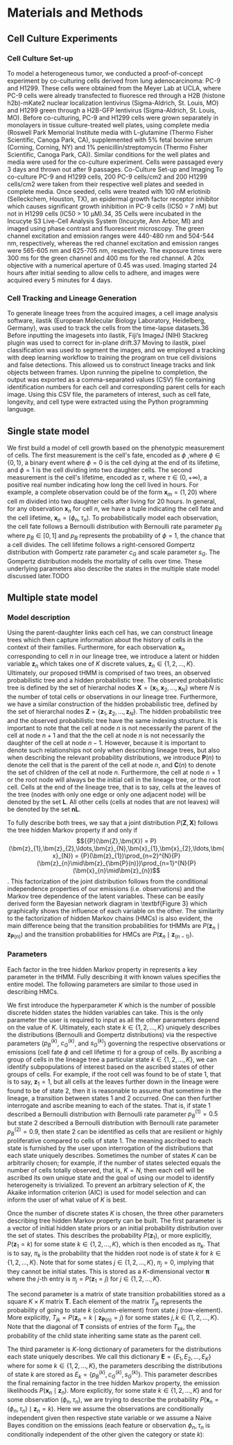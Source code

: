 # Materials and Methods

## Cell Culture Experiments

### Cell Culture Set-up

To model a heterogeneous tumor, we conducted a proof-of-concept experiment by co-culturing cells derived from lung adenocarcinoma: PC-9 and H1299. These cells were obtained from the Meyer Lab at UCLA, where PC-9 cells were already transfected to fluoresce red through a H2B (histone h2b)-mKate2 nuclear localization lentivirus (Sigma-Aldrich, St. Louis, MO) and H1299 green through a H2B-GFP lentivirus (Sigma-Aldrich, St. Louis, MO). Before co-culturing, PC-9 and H1299 cells were grown separately in monolayers in tissue culture-treated well plates, using complete media (Roswell Park Memorial Institute media with L-glutamine (Thermo Fisher Scientific, Canoga Park, CA), supplemented with 5% fetal bovine serum (Corning, Corning, NY) and 1% penicillin/streptomycin (Thermo Fisher Scientific, Canoga Park, CA)). Similar conditions for the well plates and media were used for the co-culture experiment. Cells were passaged every 3 days and thrown out after 9 passages. Co-Culture Set-up and Imaging To co-culture PC-9 and H1299 cells, 200 PC-9 cells/cm2 and 200 H1299 cells/cm2 were taken from their respective well plates and seeded in complete media. Once seeded, cells were treated with 100 nM erlotinib (Selleckchem, Houston, TX), an epidermal growth factor receptor inhibitor which causes significant growth inhibition in PC-9 cells (IC50 = 7 nM) but not in H1299 cells (IC50 > 10 μM).34, 35 Cells were incubated in the Incucyte S3 Live-Cell Analysis System (Incucyte, Ann Arbor, MI) and imaged using phase contrast and fluorescent microscopy. The green channel excitation and emission ranges were 440-480 nm and 504-544 nm, respectively, whereas the red channel excitation and emission ranges were 565-605 nm and 625-705 nm, respectively. The exposure times were 300 ms for the green channel and 400 ms for the red channel. A 20x objective with a numerical aperture of 0.45 was used. Imaging started 24 hours after initial seeding to allow cells to adhere, and images were acquired every 5 minutes for 4 days.

### Cell Tracking and Lineage Generation

To generate lineage trees from the acquired images, a cell image analysis software, ilastik (European Molecular Biology Laboratory, Heidelberg, Germany), was used to track the cells from the time-lapse datasets.36 Before inputting the imagesets into ilastik, Fiji’s ImageJ (NIH) Stackreg plugin was used to correct for in-plane drift.37 Moving to ilastik, pixel classification was used to segment the images, and we employed a tracking with deep learning workflow to training the program on true cell divisions and false detections. This allowed us to construct lineage tracks and link objects between frames. Upon running the pipeline to completion, the output was exported as a comma-separated values (CSV) file containing identification numbers for each cell and corresponding parent cells for each image. Using this CSV file, the parameters of interest, such as cell fate, longevity, and cell type were extracted using the Python programming language.

## Single state model

We first build a model of cell growth based on the phenotypic measurement of cells. The first measurement is the cell's fate, encoded as $\phi$ ,where $\phi\in\{0,1\}$, a binary event where $\phi=0$ is the cell dying at the end of its lifetime, and $\phi=1$ is the cell dividing into two daughter cells. The second measurement is the cell's lifetime, encoded as $\tau$, where $\tau\in (0, +\infty)$, a positive real number indicating how long the cell lived in hours. For example, a complete observation could be of the form $\bm{x}_{m} = (1, 20)$ where cell $m$ divided into two daughter cells after living for 20 hours. In general, for any observation $\bm{x}_{n}$ for cell $n$, we have a tuple indicating the cell fate and the cell lifetime, $\bm{x}_{n}=(\phi_{n}, \tau_{n})$. To probabilistically model each observation, the cell fate follows a Bernoulli distribution with Bernoulli rate parameter $p_{B}$ where $p_{B}\in[0,1]$ and $p_{B}$ represents the probability of $\phi=1$, the chance that a cell divides. The cell lifetime follows a right-censored Gompertz distribution with Gompertz rate parameter $c_{G}$ and scale parameter $s_{G}$. The Gompertz distribution models the mortality of cells over time. These underlying parameters also describe the states in the multiple state model discussed later.TODO
 
## Multiple state model

### Model description
 
Using the parent-daughter links each cell has, we can construct lineage trees which then capture information about the history of cells in the context of their families. Furthermore, for each observation $\bm{x}_{n}$ corresponding to cell $n$ in our lineage tree, we introduce a latent or hidden variable $\bm{z}_{n}$ which takes one of $K$ discrete values, $\bm{z}_{n}\in\{1,2,\ldots,K\}$. Ultimately, our proposed tHMM is comprised of two trees, an observed probabilistic tree and a hidden probabilistic tree. The observed probabilistic tree is defined by the set of hierarchal nodes $\bm{X}=\left\lbrace\bm{x}_{1},\bm{x}_{2},\ldots,\bm{x}_{N}\right\rbrace$ where $N$ is the number of total cells or observations in our lineage tree. Furthermore, we have a similar construction of the hidden probabilistic tree, defined by the set of hierarchal nodes $\bm{Z}=\left\lbrace\bm{z}_{1},\bm{z}_{2},\ldots,\bm{z}_{N}\right\rbrace$. The hidden probabilistic tree and the observed probabilistic tree have the same indexing structure. It is important to note that the cell at node $n$ is not necessarily the parent of the cell at node $n+1$ and that the the cell at node $n$ is not necessarily the daughter of the cell at node $n-1$. However, because it is important to denote such relationships not only when describing lineage trees, but also when describing the relevant probability distributions, we introduce $\bm{P}(n)$ to denote the cell that is the parent of the cell at node $n$, and $\bm{C}(n)$ to denote the set of children of the cell at node $n$. Furthermore, the cell at node $n=1$ or the root node will always be the initial cell in the lineage tree, or the root cell. Cells at the end of the lineage tree, that is to say, cells at the leaves of the tree (nodes with only one edge or only one adjacent node) will be denoted by the set $\bm{L}$. All other cells (cells at nodes that are not leaves) will be denoted by the set $\bm{nL}$.
 
To fully describe both trees, we say that a joint distribution ${P}(\bm{Z},\bm{X})$ follows the tree hidden Markov property if and only if $${{P}(\bm{Z},\bm{X}) = P}(\bm{z}_{1},\bm{z}_{2},\ldots,\bm{z}_{N},\bm{x}_{1},\bm{x}_{2},\ldots,\bm{x}_{N}) = {P}(\bm{z}_{1})\prod_{n=2}^{N}{P}(\bm{z}_{n}\mid\bm{z}_{\bm{P}(n)})\prod_{n=1}^{N}{P}(\bm{x}_{n}\mid\bm{z}_{n})$$. This factorization of the joint distribution follows from the conditional independence properties of our emissions (i.e. observations) and the Markov tree dependence of the latent variables. These can be easily derived form the Bayesian network diagram in \textbf{Figure 3} which graphically shows the influence of each variable on the other. The similarity to the factorization of hidden Markov chains (HMCs) is also evident, the main difference being that the transition probabilities for tHMMs are ${P}(\bm{z}_{n}\mid\bm{z}_{\bm{P}(n)})$ and the transition probabilities for HMCs are ${P}(\bm{z}_{n}\mid\bm{z}_{(n-1)})$.

### Parameters

Each factor in the tree hidden Markov property in represents a key parameter in the tHMM. Fully describing it with known values specifies the entire model. The following parameters are similar to those used in describing HMCs.

We first introduce the hyperparameter $K$ which is the number of possible discrete hidden states the hidden variables can take. This is the only parameter the user is required to input as all the other parameters depend on the value of $K$. Ultimately, each state $k\in\{1,2,\ldots,K\}$ uniquely describes the distributions (Bernoulli and Gompertz distributions) via the respective parameters ($p_{B}^{(k)}$, $c_{G}^{(k)}$, and $s_{G}^{(k)}$) governing the respective observations or emissions (cell fate $\phi$ and cell lifetime $\tau$) for a group of cells. By ascribing a group of cells in the lineage tree a particular state $k\in\{1,2,\ldots,K\}$, we can identify subpopulations of interest based on the ascribed states of other groups of cells. For example, if the root cell was found to be of state $1$, that is to say, $\bm{z}_{1}=1$, but all cells at the leaves further down in the lineage were found to be of state $2$, then it is reasonable to assume that sometime in the lineage, a transition between states $1$ and $2$ occurred. One can then further interrogate and ascribe meaning to each of the states. That is, if state $1$ described a Bernoulli distribution with Bernoulli rate parameter $p_{B}^{(1)}=0.5$ but state $2$ described a Bernoulli distribution with Bernoulli rate parameter $p_{B}^{(2)}=0.9$, then state $2$ can be identified as cells that are resilient or highly proliferative compared to cells of state $1$. The meaning ascribed to each state is furnished by the user upon interrogation of the distributions that each state uniquely describes. Sometimes the number of states $K$ can be arbitrarily chosen; for example, if the number of states selected equals the number of cells totally observed, that is, $K=N$, then each cell will be ascribed its own unique state and the goal of using our model to identify heterogeneity is trivialized. To prevent an arbitrary selection of $K$, the Akaike information criterion (AIC) is used for model selection and can inform the user of what value of $K$ is best.
    
Once the number of discrete states $K$ is chosen, the three other parameters describing tree hidden Markov property can be built. The first parameter is a vector of initial hidden state priors or an initial probability distribution over the set of states. This describes the probability $P(\bm{z}_{1})$, or more explicitly, $P(\bm{z}_{1}=k)$ for some state $k\in\{1,2,\ldots,K\}$, which is then encoded as $\pi_{k}$. That is to say, $\pi_{k}$ is the probability that the hidden root node is of state $k$ for $k\in\{1,2,\ldots,K\}$. Note that for some states $j\in\{1,2,\ldots,K\}$, $\pi_{j}=0$, implying that they cannot be initial states. This is stored as a $K$-dimensional vector $\bm{\pi}$ where the $j$-th entry is $\pi_{j}=P(\bm{z}_{1}=j)$ for $j\in\{1,2,\ldots,K\}$.
    
The second parameter is a matrix of state transition probabilities stored as a square $K\times K$ matrix $\bm{T}$. Each element of the matrix $T_{jk}$ represents the probability of going to state $k$ (column-element) from state $j$ (row-element). More explicitly, $T_{jk} = {P}(\bm{z}_{n}=k\mid\bm{z}_{\bm{P}(n)}=j)$ for some states $j,k \in \{1,2,\ldots,K\}$. Note that the diagonal of $\bm{T}$ consists of entries of the form $T_{kk}$, the probability of the child state inheriting same state as the parent cell.
    
The third parameter is $K$-long dictionary of parameters for the distributions each state uniquely describes. We call this dictionary $\bm{E}=\{E_{1},E_{2},\ldots,E_{K}\}$ where for some $k\in\{1,2,\ldots,K\}$, the parameters describing the distributions of state $k$ are stored as $E_{k}=\{p_{B}^{(k)},c_{G}^{(k)},s_{G}^{(k)}\}$. This parameter describes the final remaining factor in the tree hidden Markov property, the emission likelihoods ${P}(\bm{x}_{n}\mid\bm{z}_{n})$. More explicitly, for some state $k\in\{1,2,\ldots,K\}$ and for some observation $(\phi_{n}, \tau_{n})$, we are trying to describe the probability ${P}(\bm{x}_{n}=(\phi_{n}, \tau_{n})\mid\bm{z}_{n}=k)$. Here we assume the observations are conditionally independent given then respective state variable or we assume a Naive Bayes condition on the emissions (each feature or observation $\phi_{n},\tau_{n}$ is conditionally independent of the other given the category or state $k$):
    
